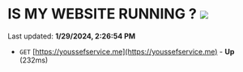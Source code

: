 # IS MY WEBSITE RUNNING ? [![](https://img.shields.io/static/v1?label=Sponsor&message=%E2%9D%A4&logo=GitHub&color=%23fe8e86)](https://github.com/sponsors/<username>)

Last updated: **1/29/2024, 2:26:54 PM**

- `GET` [https://youssefservice.me](https://youssefservice.me) - **Up** (232ms)
